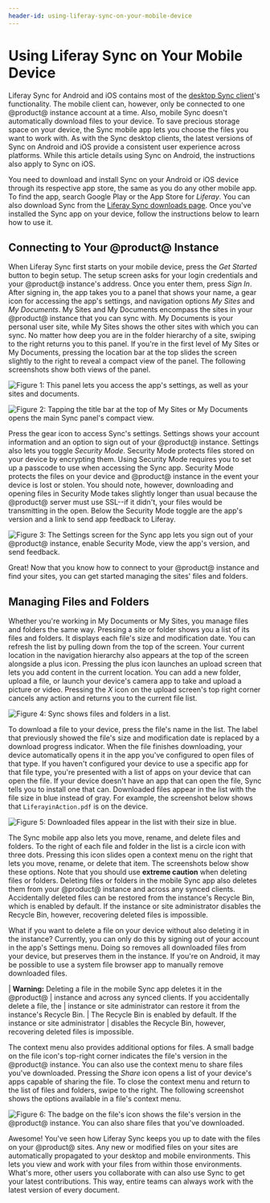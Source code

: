 ```yaml
---
header-id: using-liferay-sync-on-your-mobile-device
---
```


# Using Liferay Sync on Your Mobile Device

Liferay Sync for Android and iOS contains most of the
[desktop Sync client](/docs/6-2/user/-/knowledge_base/u/using-liferay-sync-on-your-desktop)'s
functionality. The mobile client can, however, only be connected to one 
@product@ instance account at a time. Also, mobile Sync doesn't automatically 
download files to your device. To save precious storage space on your device, 
the Sync mobile app lets you choose the files you want to work with. As with the 
Sync desktop clients, the latest versions of Sync on Android and iOS provide a 
consistent user experience across platforms. While this article details using 
Sync on Android, the instructions also apply to Sync on iOS. 

You need to download and install Sync on your Android or iOS device through its 
respective app store, the same as you do any other mobile app. To find the app, 
search Google Play or the App Store for *Liferay*. You can also download Sync 
from the 
[Liferay Sync downloads page](https://www.liferay.com/downloads/liferay-sync). 
Once you've installed the Sync app on your device, follow the instructions below 
to learn how to use it. 

## Connecting to Your @product@ Instance

When Liferay Sync first starts on your mobile device, press the *Get Started*
button to begin setup. The setup screen asks for your login credentials and your
@product@ instance's address. Once you enter them, press *Sign In*. After 
signing in, the app takes you to a panel that shows your name, a gear icon for 
accessing the app's settings, and navigation options *My Sites* and *My 
Documents*. My Sites and My Documents encompass the sites in your @product@ 
instance that you can sync with. My Documents is your personal user site, while 
My Sites shows the other sites with which you can sync. No matter how deep you 
are in the folder hierarchy of a site, swiping to the right returns you to this 
panel. If you're in the first level of My Sites or My Documents, pressing the 
location bar at the top slides the screen slightly to the right to reveal a 
compact view of the panel. The following screenshots show both views of the 
panel. 

![Figure 1: This panel lets you access the app's settings, as well as your sites and documents.](../../../images/sync-mobile-panel.png)

![Figure 2: Tapping the title bar at the top of My Sites or My Documents opens the main Sync panel's compact view.](../../../images/sync-mobile-panel-compact.png)

Press the gear icon to access Sync's settings. Settings shows your account
information and an option to sign out of your @product@ instance. Settings also 
lets you toggle *Security Mode*. Security Mode protects files stored on your 
device by encrypting them. Using Security Mode requires you to set up a passcode 
to use when accessing the Sync app. Security Mode protects the files on your 
device and @product@ instance in the event your device is lost or stolen. You 
should note, however, downloading and opening files in Security Mode takes 
slightly longer than usual because the @product@ server must use SSL--if it 
didn't, your files would be transmitting in the open. Below the Security Mode 
toggle are the app's version and a link to send app feedback to Liferay. 

![Figure 3: The Settings screen for the Sync app lets you sign out of your @product@ instance, enable Security Mode, view the app's version, and send feedback.](../../../images/sync-mobile-settings.png)

Great! Now that you know how to connect to your @product@ instance and find your 
sites, you can get started managing the sites' files and folders. 

## Managing Files and Folders

Whether you're working in My Documents or My Sites, you manage files and folders
the same way. Pressing a site or folder shows you a list of its files and
folders. It displays each file's size and modification date. You can refresh the
list by pulling down from the top of the screen. Your current location in the
navigation hierarchy also appears at the top of the screen alongside a plus
icon. Pressing the plus icon launches an upload screen that lets you add content
in the current location. You can add a new folder, upload a file, or launch your
device's camera app to take and upload a picture or video. Pressing the *X* icon
on the upload screen's top right corner cancels any action and returns you to
the current file list. 

![Figure 4: Sync shows files and folders in a list.](../../../images/sync-mobile-site.png)

To download a file to your device, press the file's name in the list. The label
that previously showed the file's size and modification date is replaced by a
download progress indicator. When the file finishes downloading, your device
automatically opens it in the app you've configured to open files of that type.
If you haven't configured your device to use a specific app for that file type,
you're presented with a list of apps on your device that can open the file. If
your device doesn't have an app that can open the file, Sync tells you to
install one that can. Downloaded files appear in the list with the file size in
blue instead of gray. For example, the screenshot below shows that
`LiferayinAction.pdf` is on the device. 

![Figure 5: Downloaded files appear in the list with their size in blue.](../../../images/sync-mobile-file-downloaded.png)

The Sync mobile app also lets you move, rename, and delete files and folders. To 
the right of each file and folder in the list is a circle icon with three dots. 
Pressing this icon slides open a context menu on the right that lets you move, 
rename, or delete that item. The screenshots below show these options. Note that 
you should use **extreme caution** when deleting files or folders. Deleting 
files or folders in the mobile Sync app also deletes them from your @product@ 
instance and across any synced clients. Accidentally deleted files can be 
restored from the instance's Recycle Bin, which is enabled by default. If the 
instance or site administrator disables the Recycle Bin, however, recovering 
deleted files is impossible. 

What if you want to delete a file on your device without also deleting it in the
instance? Currently, you can only do this by signing out of your account in the
app's Settings menu. Doing so removes all downloaded files from your device, but
preserves them in the instance. If you're on Android, it may be possible to use 
a system file browser app to manually remove downloaded files. 

| **Warning:** Deleting a file in the mobile Sync app deletes it in the @product@
| instance and across any synced clients. If you accidentally delete a file, the
| instance or site administrator can restore it from the instance's Recycle Bin.
| The Recycle Bin is enabled by default. If the instance or site administrator
| disables the Recycle Bin, however, recovering deleted files is impossible.

The context menu also provides additional options for files. A small badge on
the file icon's top-right corner indicates the file's version in the @product@ 
instance. You can also use the context menu to share files you've downloaded. 
Pressing the *Share* icon opens a list of your device's apps capable of sharing 
the file. To close the context menu and return to the list of files and folders, 
swipe to the right. The following screenshot shows the options available in a 
file's context menu. 

![Figure 6: The badge on the file's icon shows the file's version in the @product@ instance. You can also share files that you've downloaded.](../../../images/sync-mobile-file-actions.png)

Awesome! You've seen how Liferay Sync keeps you up to date with the files on
your @product@ sites. Any new or modified files on your sites are automatically
propagated to your desktop and mobile environments. This lets you view and work
with your files from within those environments. What's more, other users you
collaborate with can also use Sync to get your latest contributions. This way,
entire teams can always work with the latest version of every document. 
